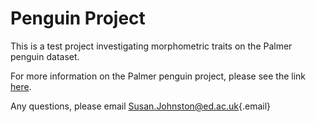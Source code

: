 # Penguin Project

This is a test project investigating morphometric traits on the Palmer penguin dataset.

For more information on the Palmer penguin project, please see the link [here](https://allisonhorst.github.io/palmerpenguins/).

Any questions, please email [Susan.Johnston\@ed.ac.uk](mailto:Susan.Johnston@ed.ac.uk){.email}
